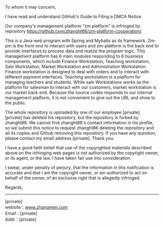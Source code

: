 To whom it may concern, 

I have read and understand GitHub's Guide to Filing a DMCA Notice. 

Our company's management platform “zm platform” is infringed by repository https://github.com/zhanght86/zm-platform-cooperation/. 

This is a Java web program with Spring and Mybatis as its framework. Zm-pm is the front end to interact with users and zm-platform is the back end to provide interfaces to process data and realize the program logic. This management platform has 6 main modules responding to 6 business components, which include Finance Workstation, Teaching workstation, Sale Workstation, Market Workstation and Administration Workstation. Finance workstation is designed to deal with orders and to interact with different payment interfaces. Teaching workstation is a platform for managing teachers and students. While sale Workstations works as the platform for salesman to interact with our customers, market workstation is our market back end. Because the source codes responds to our internal management platform, it is not convenient to give out the URL and show to the public.

The whole repository is uploaded by one of our employee [private]. [private] has deleted his repository, but the repository is forked by zhanght86. We cannot find zhanght86's contact information in his profile, so we submit this notice to request zhanght86 deleting the repository and all its copies and Github removing this repository. If you have any question, please contact my email address [private]. Thank you. 

I have a good faith belief that use of the copyrighted materials described above on the infringing web pages is not authorized by the copyright owner, or its agent, or the law. I have taken fair use into consideration. 

I swear, under penalty of perjury, that the information in this notification is accurate and that I am the copyright owner, or am authorized to act on behalf of the owner, of an exclusive right that is allegedly infringed.

Regards,

------------------
[private]  
website：www.zhangmen.com   
Email：[private]  
Addr：[private]
